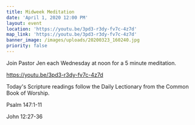 ```yaml
---
title: Midweek Meditation
date: 'April 1, 2020 12:00 PM'
layout: event
location: 'https://youtu.be/3pd3-r3dy-fv7c-4z7d'
map_link: 'https://youtu.be/3pd3-r3dy-fv7c-4z7d'
banner_image: /images/uploads/20200323_160240.jpg
priority: false
---
```

Join Pastor Jen each Wednesday at noon for a 5 minute meditation.

https://youtu.be/3pd3-r3dy-fv7c-4z7d

Today's Scripture readings follow the Daily Lectionary from the Common Book of Worship.

Psalm 147:1-11

John 12:27-36